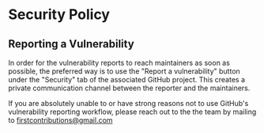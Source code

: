 # Security Policy

## Reporting a Vulnerability

In order for the vulnerability reports to reach maintainers as soon as possible, the preferred way is to use the "Report a vulnerability" button under the "Security" tab of the associated GitHub project. This creates a private communication channel between the reporter and the maintainers.

If you are absolutely unable to or have strong reasons not to use GitHub's vulnerability reporting workflow, please reach out to the the team by mailing to firstcontributions@gmail.com
